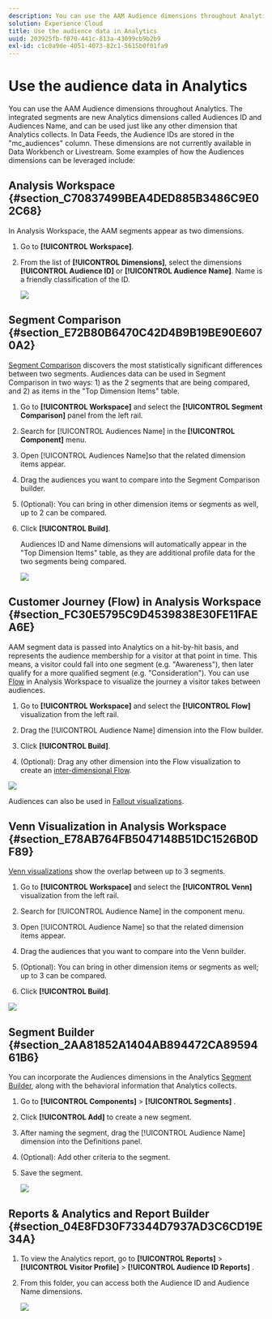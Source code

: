 ```yaml
---
description: You can use the AAM Audience dimensions throughout Analytics. The integrated segments are new Analytics dimensions called Audiences ID and Audiences Name, and can be used just like any other dimension that Analytics collects. In Data Feeds, the Audience IDs are stored in the "mc_audiences" column. These dimensions are not currently available in Data Workbench or Livestream. Some examples of how the Audiences dimensions can be leveraged include 
solution: Experience Cloud
title: Use the audience data in Analytics
uuid: 203925fb-f070-441c-813a-43099cb9b2b9
exl-id: c1c0a9de-4051-4073-82c1-5615b0f01fa9
---
```

# Use the audience data in Analytics

You can use the AAM Audience dimensions throughout Analytics. The integrated segments are new Analytics dimensions called Audiences ID and Audiences Name, and can be used just like any other dimension that Analytics collects. In Data Feeds, the Audience IDs are stored in the "mc_audiences" column. These dimensions are not currently available in Data Workbench or Livestream. Some examples of how the Audiences dimensions can be leveraged include:

## Analysis Workspace {#section_C70837499BEA4DED885B3486C9E02C68}

In Analysis Workspace, the AAM segments appear as two dimensions.

1. Go to **[!UICONTROL Workspace]**.
1. From the list of **[!UICONTROL Dimensions]**, select the dimensions **[!UICONTROL Audience ID]** or **[!UICONTROL Audience Name]**. Name is a friendly classification of the ID.

   ![](assets/aw-mcaudiences.png)

## Segment Comparison {#section_E72B80B6470C42D4B9B19BE90E6070A2}

[Segment Comparison](https://experienceleague.adobe.com/docs/analytics/analyze/analysis-workspace/panels/segment-comparison/segment-comparison.html) discovers the most statistically significant differences between two segments. Audiences data can be used in Segment Comparison in two ways: 1) as the 2 segments that are being compared, and 2) as items in the "Top Dimension Items" table.

1. Go to **[!UICONTROL Workspace]** and select the **[!UICONTROL Segment Comparison]** panel from the left rail.

1. Search for [!UICONTROL Audiences Name] in the **[!UICONTROL Component]** menu.

1. Open [!UICONTROL Audiences Name]so that the related dimension items appear.
1. Drag the audiences you want to compare into the Segment Comparison builder.
1. (Optional): You can bring in other dimension items or segments as well, up to 2 can be compared.
1. Click **[!UICONTROL Build]**.

   Audiences ID and Name dimensions will automatically appear in the "Top Dimension Items" table, as they are additional profile data for the two segments being compared.

   ![](assets/aud-segcompare.png)

## Customer Journey (Flow) in Analysis Workspace {#section_FC30E5795C9D4539838E30FE11FAEA6E}

AAM segment data is passed into Analytics on a hit-by-hit basis, and represents the audience membership for a visitor at that point in time. This means, a visitor could fall into one segment (e.g. "Awareness"), then later qualify for a more qualified segment (e.g. "Consideration"). You can use [Flow](https://experienceleague.adobe.com/docs/analytics/analyze/analysis-workspace/visualizations/fallout/fallout-flow.html) in Analysis Workspace to visualize the journey a visitor takes between audiences.

1. Go to **[!UICONTROL Workspace]** and select the **[!UICONTROL Flow]** visualization from the left rail.

1. Drag the [!UICONTROL Audience Name] dimension into the Flow builder.
1. Click **[!UICONTROL Build]**.
1. (Optional): Drag any other dimension into the Flow visualization to create an [inter-dimensional Flow](https://experienceleague.adobe.com/docs/analytics/analyze/analysis-workspace/visualizations/flow/multi-dimensional-flow.html).

![](assets/flow-aamaudiences.png)

Audiences can also be used in [Fallout visualizations](https://experienceleague.adobe.com/docs/analytics/analyze/analysis-workspace/visualizations/fallout/fallout-flow.html).

## Venn Visualization in Analysis Workspace {#section_E78AB764FB5047148B51DC1526B0DF89}

[Venn visualizations](https://experienceleague.adobe.com/docs/analytics/analyze/analysis-workspace/visualizations/venn.html) show the overlap between up to 3 segments.

1. Go to **[!UICONTROL Workspace]** and select the **[!UICONTROL Venn]** visualization from the left rail.

1. Search for [!UICONTROL Audience Name] in the component menu.
1. Open [!UICONTROL Audience Name] so that the related dimension items appear.
1. Drag the audiences that you want to compare into the Venn builder.
1. (Optional): You can bring in other dimension items or segments as well; up to 3 can be compared.
1. Click **[!UICONTROL Build]**.

![](assets/venn-viz.png)

## Segment Builder {#section_2AA81852A1404AB894472CA8959461B6}

You can incorporate the Audiences dimensions in the Analytics [Segment Builder](/help/components/segmentation/segmentation-workflow/seg-build.md), along with the behavioral information that Analytics collects.

1. Go to  **[!UICONTROL Components]** > **[!UICONTROL Segments]** .
1. Click **[!UICONTROL Add]** to create a new segment.
1. After naming the segment, drag the [!UICONTROL Audience Name] dimension into the Definitions panel.
1. (Optional): Add other criteria to the segment.
1. Save the segment.

   ![](assets/aud-segbuilder.png)

## Reports & Analytics and Report Builder {#section_04E8FD30F73344D7937AD3C6CD19E34A}

1. To view the Analytics report, go to  **[!UICONTROL Reports]** > **[!UICONTROL Visitor Profile]** > **[!UICONTROL Audience ID Reports]** .
1. From this folder, you can access both the Audience ID and Audience Name dimensions.

   ![](assets/mc-audiences.png)

